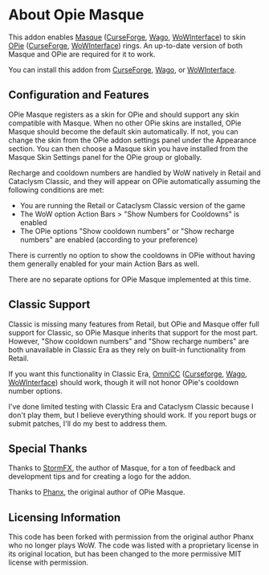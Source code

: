 # About Opie Masque

This addon enables [Masque](https://github.com/SFX-WoW/Masque) ([CurseForge](https://www.curseforge.com/wow/addons/masque), [Wago](https://addons.wago.io/addons/masque), [WoWInterface](https://wowinterface.com/downloads/info12097-Masque.html)) to skin [OPie](https://www.townlong-yak.com/addons/opie) ([CurseForge](https://www.curseforge.com/wow/addons/opie), [WoWInterface](https://wowinterface.com/downloads/info9094-OPie.html)) rings.  An up-to-date version of both Masque and OPie are required for it to work.

You can install this addon from [CurseForge](https://www.curseforge.com/wow/addons/opie-masque-revived "CurseForge"), [Wago](https://addons.wago.io/addons/opiemasque), or [WoWInterface](https://wowinterface.com/downloads/info26505-OPieMasque.html).

## Configuration and Features

OPie Masque registers as a skin for OPie and should support any skin compatible with Masque.  When no other OPie skins are installed, OPie Masque should become the default skin automatically.  If not, you can change the skin from the OPie addon settings panel under the Appearance section.  You can then choose a Masque skin you have installed from the Masque Skin Settings panel for the OPie group or globally.

Recharge and cooldown numbers are handled by WoW natively in Retail and Cataclysm Classic, and they will appear on OPie automatically assuming the following conditions are met:

- You are running the Retail or Cataclysm Classic version of the game
- The WoW option Action Bars > "Show Numbers for Cooldowns" is enabled
- The OPie options "Show cooldown numbers" or "Show recharge numbers" are enabled (according to your preference)

There is currently no option to show the cooldowns in OPie without having them generally enabled for your main Action Bars as well.

There are no separate options for OPie Masque implemented at this time.

## Classic Support

Classic is missing many features from Retail, but OPie and Masque offer full support for Classic, so OPie Masque inherits that support for the most part.  However, "Show cooldown numbers" and "Show recharge numbers" are both unavailable in Classic Era as they rely on built-in functionality from Retail.

If you want this functionality in Classic Era, [OmniCC](https://github.com/tullamods/OmniCC) ([Curseforge](https://www.curseforge.com/wow/addons/omni-cc), [Wago](https://addons.wago.io/addons/omnicc), [WoWInterface](https://www.wowinterface.com/downloads/info4836-OmniCC.html)) should work, though it will not honor OPie's cooldown number options.

I've done limited testing with Classic Era and Cataclysm Classic because I don't play them, but I believe everything should work.  If you report bugs or submit patches, I'll do my best to address them.

## Special Thanks

Thanks to [StormFX](https://github.com/StormFX), the author of Masque, for a ton of feedback and development tips and for creating a logo for the addon.

Thanks to [Phanx](https://github.com/phanx-wow), the original author of OPie Masque.

## Licensing Information

This code has been forked with permission from the original author Phanx who no longer plays WoW.  The code was listed with a proprietary license in its original location, but has been changed to the more permissive MIT license with permission.
